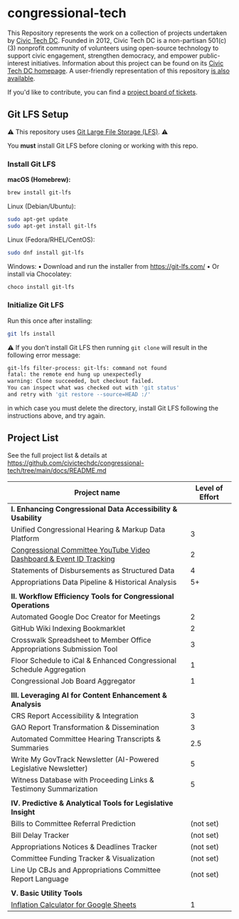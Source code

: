# congressional-tech

This Repository represents the work on a collection of projects undertaken by [Civic Tech DC](https://civictechdc.org). Founded in 2012, Civic Tech DC is a non-partisan 501(c)(3) nonprofit community of volunteers using open-source technology to support civic engagement, strengthen democracy, and empower public-interest initiatives. 
Information about this project can be found on its [Civic Tech DC homepage](https://www.civictechdc.org/projects/congressional-modernization.html). 
A user-friendly representation of this repository [is also available](https://civictechdc.github.io/congressional-tech/).

If you'd like to contribute, you can find a [project board of tickets](https://github.com/orgs/civictechdc/projects/18). 



## Git LFS Setup

⚠️ This repository uses [Git Large File Storage (LFS)](https://git-lfs.com/).️ ️⚠️

You **must** install Git LFS before cloning or working with this repo.

### Install Git LFS

**macOS (Homebrew):**
```bash
brew install git-lfs
```

Linux (Debian/Ubuntu):

```bash
sudo apt-get update
sudo apt-get install git-lfs
```

Linux (Fedora/RHEL/CentOS):

```bash
sudo dnf install git-lfs
```

Windows:
	•	Download and run the installer from https://git-lfs.com/
	•	Or install via Chocolatey:

```bash
choco install git-lfs
```

### Initialize Git LFS

Run this once after installing:

```bash
git lfs install
```

⚠️ If you don’t install Git LFS then running `git clone` will result in the following error message:
```bash
git-lfs filter-process: git-lfs: command not found
fatal: the remote end hung up unexpectedly
warning: Clone succeeded, but checkout failed.
You can inspect what was checked out with 'git status'
and retry with 'git restore --source=HEAD :/'
```
in which case you must delete the directory, install Git LFS following the instructions above, and try again.

## Project List

See the full project list & details at
https://github.com/civictechdc/congressional-tech/tree/main/docs/README.md

| Project name |  Level of Effort
|-----------------|--------------
| **I. Enhancing Congressional Data Accessibility & Usability** |
Unified Congressional Hearing & Markup Data Platform | 3
[Congressional Committee YouTube Video Dashboard & Event ID Tracking](https://github.com/civictechdc/congressional-tech/tree/main/projects/1.2-committee-youtube) | 2
Statements of Disbursements as Structured Data | 4
Appropriations Data Pipeline & Historical Analysis | 5+
||
| **II. Workflow Efficiency Tools for Congressional Operations** |
Automated Google Doc Creator for Meetings | 2
GitHub Wiki Indexing Bookmarklet | 2
Crosswalk Spreadsheet to Member Office Appropriations Submission Tool | 3
Floor Schedule to iCal & Enhanced Congressional Schedule Aggregation | 1
Congressional Job Board Aggregator | 1
||
| **III. Leveraging AI for Content Enhancement & Analysis** |
CRS Report Accessibility & Integration | 3
GAO Report Transformation & Dissemination | 3
Automated Committee Hearing Transcripts & Summaries | 2.5
Write My GovTrack Newsletter (AI-Powered Legislative Newsletter) | 5
Witness Database with Proceeding Links & Testimony Summarization | 5
||
| **IV. Predictive & Analytical Tools for Legislative Insight** |
Bills to Committee Referral Prediction | (not set)
Bill Delay Tracker | (not set)
Appropriations Notices & Deadlines Tracker | (not set)
Committee Funding Tracker & Visualization | (not set)
Line Up CBJs and Appropriations Committee Report Language | (not set)
||
| **V. Basic Utility Tools** |
[Inflation Calculator for Google Sheets](https://github.com/civictechdc/congressional-tech/tree/main/projects/5.1-inflation-gsheets) | 1
